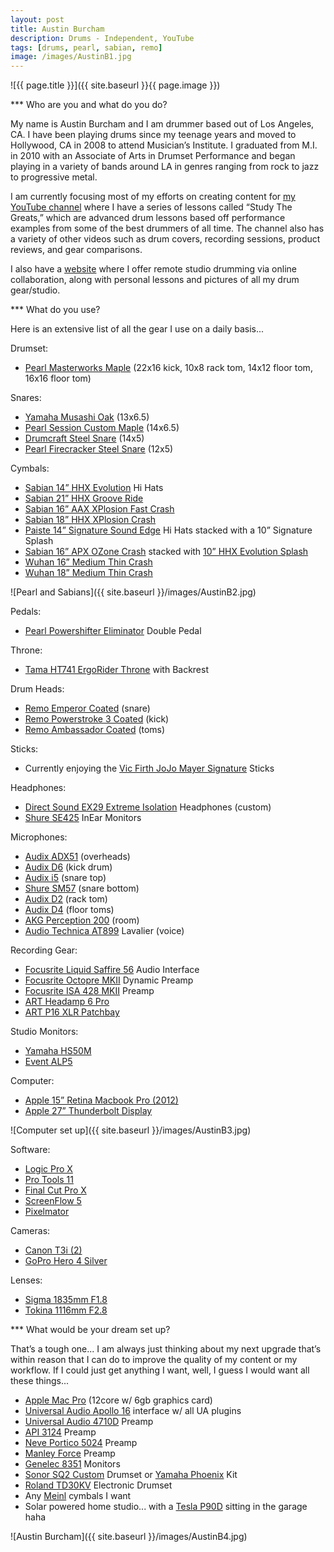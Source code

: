 ```yaml
---
layout: post
title: Austin Burcham
description: Drums - Independent, YouTube
tags: [drums, pearl, sabian, remo]
image: /images/AustinB1.jpg
---
```


![{{ page.title }}]({{ site.baseurl }}{{ page.image }})

*** Who are you and what do you do?

My name is Austin Burcham and I am drummer based out of Los Angeles, CA. I have been playing drums since my teenage years and moved to Hollywood, CA in 2008 to attend Musician’s Institute. I graduated from M.I. in 2010 with an Associate of Arts in Drumset Performance and began playing in a variety of bands around LA in genres ranging from rock to jazz to progressive metal.

I am currently focusing most of my efforts on creating content for [my YouTube channel](http://www.youtube.com/abbdrums) where I have a series of lessons called “Study The Greats,” which are advanced drum lessons based off performance examples from some of the best drummers of all time. The channel also has a variety of other videos such as drum covers, recording sessions, product reviews, and gear comparisons.

I also have a [website](http://www.abbdrums.com) where I offer remote studio drumming via online collaboration, along with personal lessons and pictures of all my drum gear/studio.

*** What do you use?

Here is an extensive list of all the gear I use on a daily basis...

Drumset:

* [Pearl Masterworks Maple](http://pearldrum.com/products/kits/drumsets/masterworks/) (22x16 kick, 10x8 rack tom, 14x12 floor tom, 16x16 floor tom)

Snares:

* [Yamaha Musashi Oak](http://www.musiciansfriend.com/drums-percussion/yamaha-musashi-oak-snare-drum) (13x6.5)
* [Pearl Session Custom Maple](http://www.musiciansfriend.com/drums-percussion/pearl-session-custom-maple-snare-drum) (14x6.5)
* [Drumcraft Steel Snare](http://www.drumcraft.com/snaredrums_dc.html?&L=12) (14x5)
* [Pearl Firecracker Steel Snare](http://pearldrum.com/products/snares/firecracker/steel/) (12x5)

Cymbals:

* [Sabian 14” HHX Evolution](http://www.sabian.com/en/cymbal/11402xeb-14-inch-hhx-evolution-hats) Hi Hats
* [Sabian 21” HHX Groove Ride](http://www.sabian.com/en/cymbal/12189xn-21-inch-hhx-groove-ride)
* [Sabian 16” AAX X­Plosion Fast Crash](http://www.sabian.com/en/cymbal/21687xb-16-inch-aax-x-plosion-crash)
* [Sabian 18” HHX X­Plosion Crash](http://www.sabian.com/en/cymbal/11887xb-18-inch-hhx-x-plosion-crash)
* [Paiste 14” Signature Sound Edge](http://paiste.com/e/cymbals.php?category=3&family=3&action=category&menuid=240) Hi Hats stacked with a 10” Signature Splash
* [Sabian 16” APX O­Zone Crash](http://www.sabian.com/en/cymbal/21600x-16-inch-aax-o-zone-crash) stacked with [10” HHX Evolution Splash](http://www.sabian.com/en/cymbal/11005xeb-10-inch-hhx-evolution-splash)
* [Wuhan 16” Medium Thin Crash](http://www.amazon.com/WUHAN-WUCR16MT-Crash-16-Inch-Medium/dp/B000A1HU1G)
* [Wuhan 18” Medium Thin Crash](http://www.drumfactorydirect.com/index.php?main_page=index&cPath=13_39_680)

![Pearl and Sabians]({{ site.baseurl }}/images/AustinB2.jpg)

Pedals:

* [Pearl Powershifter Eliminator](http://pearldrum.com/products/hardware/drum-pedals/powershifter-eliminator) Double Pedal

Throne:

* [Tama HT741 Ergo­Rider Throne](http://www.musiciansfriend.com/drums-percussion/tama-ergo-rider-throne-with-backrest) with Backrest

Drum Heads:

* [Remo Emperor Coated](http://www.remo.com/portal/products/6/50/161/co_emperor.html) (snare)
* [Remo Powerstroke 3 Coated](http://remo.com/portal/products/3/8/49/156/cl_powerstroke3.html) (kick)
* [Remo Ambassador Coated](http://www.remo.com/portal/products/6/50/158/co_ambassador.html) (toms)

Sticks:

* Currently enjoying the [Vic Firth JoJo Mayer Signature](http://www.vicfirth.com/artists/mayer.php) Sticks

Headphones:

* [Direct Sound EX­29 Extreme Isolation](http://www.extremeheadphones.com/passive-noise-isolation-hearing-protection-headphones/studio-products/ex-29-headphones/) Headphones (custom)
* [Shure SE425](http://www.shure.co.uk/products/earphones/se425) In­Ear Monitors

Microphones:

* [Audix ADX51](http://www.audixusa.com/docs_12/units/ADX51.shtml) (overheads)
* [Audix D6](http://www.audixusa.com/docs_12/units/D6.shtml) (kick drum)
* [Audix i5](http://www.audixusa.com/docs_12/units/i5.shtml) (snare top)
* [Shure SM57](http://www.shure.co.uk/products/microphones/sm57) (snare bottom)
* [Audix D2](http://www.audixusa.com/docs_12/units/D2.shtml) (rack tom)
* [Audix D4](http://www.audixusa.com/docs_12/units/D4.shtml) (floor toms)
* [AKG Perception 200](http://www.akg.com/pro/p/perception-200) (room)
* [Audio Technica AT899](http://www.audio-technica.com/cms/wired_mics/102fa42601dd18dc/) Lavalier (voice)

Recording Gear:

* [Focusrite Liquid Saffire 56](http://us.focusrite.com/firewire-audio-interfaces/liquid-saffire-56) Audio Interface
* [Focusrite Octopre MKII](http://us.focusrite.com/mic-pres/octopre-mkii) Dynamic Preamp
* [Focusrite ISA 428 MKII](http://us.focusrite.com/mic-pres/isa-428-mkii) Preamp
* [ART Headamp 6 Pro](http://artproaudio.com/art_products/audio_solutions/headphone_amplifiers/product/headamp6_pro/)
* [ART P16 XLR Patchbay](http://artproaudio.com/art_products/audio_solutions/splitters_patchbays/product/p16/)

Studio Monitors:

* [Yamaha HS50M](http://uk.yamaha.com/en/products/music-production/speakers/hs_series/hs50m/?mode=model)
* [Event ALP5](http://www.soundonsound.com/sos/jan07/articles/eventalp5.htm)

Computer:

* [Apple 15” Retina Macbook Pro (2012)](http://www.apple.com/uk/macbook-pro/features-retina/)
* [Apple 27” Thunderbolt Display](http://www.apple.com/uk/displays/)

![Computer set up]({{ site.baseurl }}/images/AustinB3.jpg)

Software:

* [Logic Pro X](http://www.apple.com/uk/logic-pro/)
* [Pro Tools 11](https://www.avid.com/US/products/pro-tools-software)
* [Final Cut Pro X](http://www.apple.com/uk/final-cut-pro/)
* [ScreenFlow 5](http://www.telestream.net/screenflow/overview.htm)
* [Pixelmator](http://www.pixelmator.com/mac/)

Cameras:

* [Canon T3i (2)](http://www.amazon.com/Canon-Digital-18-55mm-discontinued-manufacturer/dp/B004J3V90Y)
* [GoPro Hero 4 Silver](http://shop.gopro.com/cameras?gclid=CjwKEAiA3_axBRD5qKDc__XdqQ0SJAC6lecATIbPOWeIs1COweCOfG5FJ862xvVsFBfLDNH4yEjG0xoC1U3w_wcB)

Lenses:

* [Sigma 18­35mm F1.8](http://www.amazon.co.uk/Sigma-18-35mm-F1-8-Lens-Canon/dp/B00DBL0NLQ)
* [Tokina 11­16mm F2.8](http://www.amazon.co.uk/Tokina-AT-X-11-16mm-F2-8-Lens/dp/B0014Z3XMC)

*** What would be your dream set up?

That’s a tough one... I am always just thinking about my next upgrade that’s within reason that I can do to improve the quality of my content or my workflow. If I could just get anything I want, well, I guess I would want all these things...

* [Apple Mac Pro](http://www.apple.com/uk/mac-pro/) (12­core w/ 6gb graphics card)
* [Universal Audio Apollo 16](http://www.uaudio.com/interfaces/apollo-16.html) interface w/ all UA plugins
* [Universal Audio 4­710D](http://www.uaudio.com/hardware/mic-preamps/4-710d.html) Preamp
* [API 3124](http://apiaudio.com/product.php?id=124) Preamp
* [Neve Portico 5024](http://rupertneve.com/products/portico-5024/) Preamp
* [Manley Force](http://www.manley.com/products/view/manley-force-four-channel-mic-preamp) Preamp
* [Genelec 8351](http://www.genelec.com/studio-monitors/sam-studio-monitors/8351a-sam-studio-monitor) Monitors
* [Sonor SQ2 Custom](http://sonorsq2uk.com/) Drumset or [Yamaha Phoenix](http://usa.yamaha.com/products/musical-instruments/drums/ac-drumsets/phx/) Kit
* [Roland TD­30KV](http://www.roland.co.uk/products/td-30kv/) Electronic Drumset
* Any [Meinl](http://meinlcymbals.com/) cymbals I want
* Solar powered home studio... with a [Tesla P90D](http://www.carmagazine.co.uk/car-reviews/tesla/tesla-model-s-p90d-2015-review/) sitting in the garage haha

![Austin Burcham]({{ site.baseurl }}/images/AustinB4.jpg)
